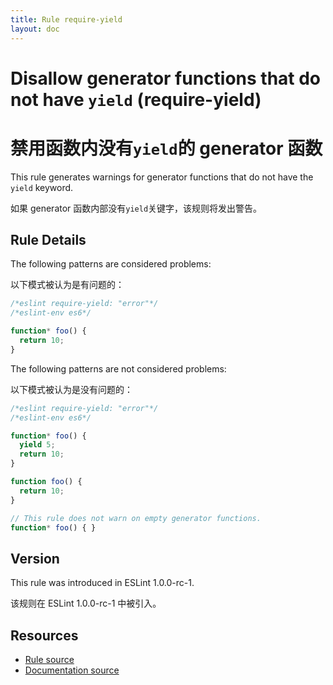 ```yaml
---
title: Rule require-yield
layout: doc
---
```

<!-- Note: No pull requests accepted for this file. See README.md in the root directory for details. -->

# Disallow generator functions that do not have `yield` (require-yield)

# 禁用函数内没有`yield`的 generator 函数

This rule generates warnings for generator functions that do not have the `yield` keyword.

如果 generator 函数内部没有`yield`关键字，该规则将发出警告。

## Rule Details

The following patterns are considered problems:

以下模式被认为是有问题的：

```js
/*eslint require-yield: "error"*/
/*eslint-env es6*/

function* foo() {
  return 10;
}
```

The following patterns are not considered problems:

以下模式被认为是没有问题的：

```js
/*eslint require-yield: "error"*/
/*eslint-env es6*/

function* foo() {
  yield 5;
  return 10;
}

function foo() {
  return 10;
}

// This rule does not warn on empty generator functions.
function* foo() { }
```

## Version

This rule was introduced in ESLint 1.0.0-rc-1.

该规则在 ESLint 1.0.0-rc-1 中被引入。

## Resources

* [Rule source](https://github.com/eslint/eslint/tree/master/lib/rules/require-yield.js)
* [Documentation source](https://github.com/eslint/eslint/tree/master/docs/rules/require-yield.md)
